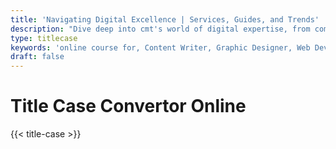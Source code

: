 ```yaml
---
title: 'Navigating Digital Excellence | Services, Guides, and Trends'
description: "Dive deep into cmt's world of digital expertise, from comprehensive career guides and innovative services to the latest trends. Unlock success in the digital landscape with us"
type: titlecase
keywords: 'online course for, Content Writer, Graphic Designer, Web Developer, Software Engineer, Frontend Developer graphic designer, UI designer, digital marketing'
draft: false
---
```


# Title Case Convertor Online

{{< title-case >}}
